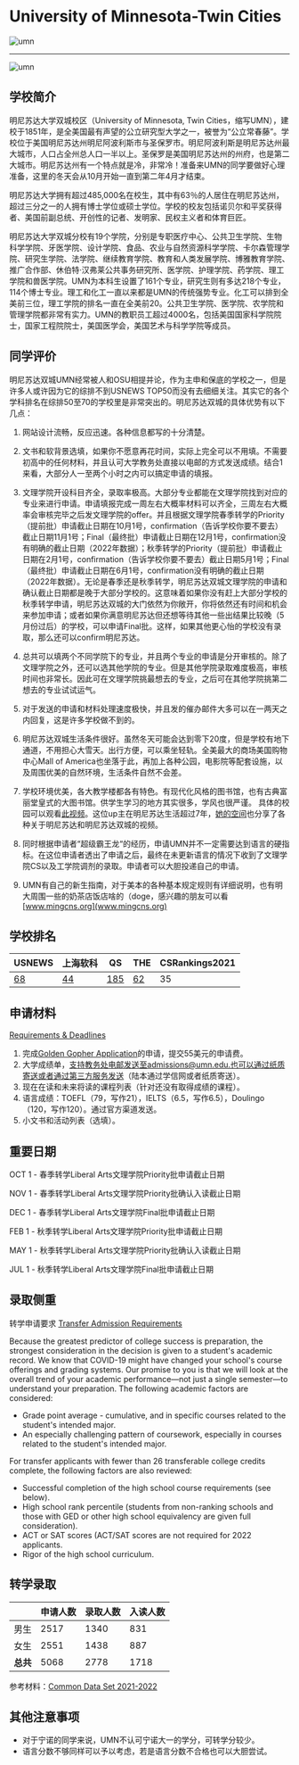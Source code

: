 # University of Minnesota-Twin Cities

![umn](https://user-images.githubusercontent.com/80454689/197106613-d0ac9bac-afc8-4187-a264-bd110ce59187.png)

***

![umn](https://user-images.githubusercontent.com/80454689/197106582-93fe7a64-a706-48af-8fce-18d246d300ba.jpg)

## 学校简介

明尼苏达大学双城校区（University of Minnesota, Twin Cities，缩写UMN），建校于1851年，是全美国最有声望的公立研究型大学之一，被誉为“公立常春藤”。学校位于美国明尼苏达州明尼阿波利斯市与圣保罗市。明尼阿波利斯是明尼苏达州最大城市，人口占全州总人口一半以上。圣保罗是美国明尼苏达州的州府，也是第二大城市。明尼苏达州有一个特点就是冷，非常冷！准备来UMN的同学要做好心理准备，这里的冬天会从10月开始一直到第二年4月才结束。

明尼苏达大学拥有超过485,000名在校生，其中有63％的人居住在明尼苏达州，超过三分之一的人拥有博士学位或硕士学位。学校的校友包括诺贝尔和平奖获得者、美国前副总统、开创性的记者、发明家、民权主义者和体育巨匠。

明尼苏达大学双城分校有19个学院，分别是专职医疗中心、公共卫生学院、生物科学学院、牙医学院、设计学院、食品、农业与自然资源科学学院、卡尔森管理学院、研究生学院、法学院、继续教育学院、教育和人类发展学院、博雅教育学院、推广合作部、休伯特·汉弗莱公共事务研究所、医学院、护理学院、药学院、理工学院和兽医学院。UMN为本科生设置了161个专业，研究生则有多达218个专业，114个博士专业。理工和化工一直以来都是UMN的传统强势专业。化工可以排到全美前三位，理工学院的排名一直在全美前20。公共卫生学院、医学院、农学院和管理学院都非常有实力。UMN的教职员工超过4000名，包括美国国家科学院院士，国家工程院院士，美国医学会，美国艺术与科学学院等成员。

## 同学评价

明尼苏达双城UMN经常被人和OSU相提并论，作为主申和保底的学校之一，但是许多人或许因为它的综排不到USNEWS TOP50而没有去细细关注。其实它的各个学科排名在综排50至70的学校里是非常突出的。明尼苏达双城的具体优势有以下几点：

1. 网站设计流畅，反应迅速。各种信息都写的十分清楚。

2. 文书和软背景选填，如果你不愿意再花时间，实际上完全可以不用填。不需要初高中的任何材料，并且认可大学教务处直接以电邮的方式发送成绩。结合1来看，大部分人一至两个小时之内可以搞定申请的填报。

3. 文理学院开设科目齐全，录取率极高。大部分专业都能在文理学院找到对应的专业来进行申请。申请填报完成一周左右大概率材料可以齐全，三周左右大概率会审核完毕之后发文理学院的offer。并且根据文理学院春季转学的Priority（提前批）申请截止日期在10月1号，confirmation（告诉学校你要不要去）截止日期11月1号；Final（最终批）申请截止日期在12月1号，confirmation没有明确的截止日期（2022年数据）；秋季转学的Priority（提前批）申请截止日期在2月1号，confirmation（告诉学校你要不要去）截止日期5月1号；Final（最终批）申请截止日期在6月1号，confirmation没有明确的截止日期（2022年数据）。无论是春季还是秋季转学，明尼苏达双城文理学院的申请和确认截止日期都是晚于大部分学校的。这意味着如果你没有赶上大部分学校的秋季转学申请，明尼苏达双城的大门依然为你敞开，你将依然还有时间和机会来参加申请；或者如果你满意明尼苏达但还想等待其他一些出结果比较晚（5月份过后）的学校，可以申请Final批。这样，如果其他更心怡的学校没有录取，那么还可以confirm明尼苏达。

4. 总共可以填两个不同学院下的专业，并且两个专业的申请是分开审核的。除了文理学院之外，还可以选其他学院的专业。但是其他学院录取难度极高，审核时间也非常长。因此可在文理学院挑最想去的专业，之后可在其他学院挑第二想去的专业试试运气。

5. 对于发送的申请和材料处理速度极快，并且发的催办邮件大多可以在一两天之内回复，这是许多学校做不到的。

6. 明尼苏达双城生活条件很好。虽然冬天可能会达到零下20度，但是学校有地下通道，不用担心大雪天。出行方便，可以乘坐轻轨。全美最大的商场美国购物中心Mall of America也坐落于此，再加上各种公园，电影院等配套设施，以及周围优美的自然环境，生活条件自然不会差。

7. 学校环境优美，各大教学楼都各有特色。有现代化风格的图书馆，也有古典富丽堂皇式的大图书馆。供学生学习的地方其实很多，学风也很严谨。
具体的校园可以观看[此视频](https://www.bilibili.com/video/BV1J4411m7zy?spm_id_from=333.999.0.0)。这位up主在明尼苏达生活超过7年，[她的空间](https://space.bilibili.com/337678006)也分享了各种关于明尼苏达和明尼苏达双城的视频。

8. 同时根据申请者“超级霸王龙“的经历，申请UMN并不一定需要达到语言的硬指标。在这位申请者透出了申请之后，最终在未更新语言的情况下收到了文理学院CS以及工学院调剂的录取。申请者可以大胆投递自己的申请。

9. UMN有自己的新生指南，对于美本的各种基本规定规则有详细说明，也有明大周围一些的奶茶店饭店啥的（doge，感兴趣的朋友可以看[www.mingcns.org](www.mingcns.org)

## 学校排名

| USNEWS | 上海软科 | QS | THE | CSRankings2021 |
| --- | --- | --- | --- | ---|
| [68](https://www.usnews.com/best-colleges/university-of-minnesota-twin-cities-3969) | [44](https://www.shanghairanking.com/institution/university-of-minnesota-twin-cities) | [185](https://www.topuniversities.com/universities/university-minnesota-twin-cities) | [62](https://www.timeshighereducation.com/world-university-rankings/university-minnesota) | 35 |

## 申请材料

[Requirements & Deadlines](https://admissions.tc.umn.edu/admissions/transfer-admission-timeline)

1. 完成[Golden Gopher Application](https://umntc.mycollegeapplication.org/Login.aspx)的申请，提交55美元的申请费。
2. 大学成绩单，支持教务处电邮发送至admissions@umn.edu.也可以通过纸质寄送或者通过第三方服务发送（陆本通过学信网或者纸质寄送）。
3. 现在在读和未来将读的课程列表（针对还没有取得成绩的课程）。
4. 语言成绩：TOEFL（79，写作21），IELTS（6.5，写作6.5），Doulingo（120，写作120）。通过官方渠道发送。
5. 小文书和活动列表（选填）。

## 重要日期

OCT 1 - 春季转学Liberal Arts文理学院Priority批申请截止日期

NOV 1 - 春季转学Liberal Arts文理学院Priority批确认入读截止日期

DEC 1 - 春季转学Liberal Arts文理学院Final批申请截止日期 

FEB 1 - 秋季转学Liberal Arts文理学院Priority批申请截止日期

MAY 1 - 秋季转学Liberal Arts文理学院Priority批确认入读截止日期

JUL 1 - 秋季转学Liberal Arts文理学院Final批申请截止日期



## 录取侧重

转学申请要求 [Transfer Admission Requirements](https://admissions.tc.umn.edu/admissions/transfer-admission/transfer-admission-requirements)

Because the greatest predictor of college success is preparation, the strongest consideration in the decision is given to a student's academic record. We know that COVID-19 might have changed your school's course offerings and grading systems. Our promise to you is that we will look at the overall trend of your academic performance—not just a single semester—to understand your preparation. The following academic factors are considered:

- Grade point average - cumulative, and in specific courses related to the student's intended major.
- An especially challenging pattern of coursework, especially in courses related to the student's intended major.

For transfer applicants with fewer than 26 transferable college credits complete, the following factors are also reviewed:

- Successful completion of the high school course requirements (see below).
- High school rank percentile (students from non-ranking schools and those with GED or other high school equivalency are given full consideration).
- ACT or SAT scores (ACT/SAT scores are not required for 2022 applicants.
- Rigor of the high school curriculum.

## 转学录取

| | 申请人数 | 录取人数 | 入读人数 |
|---|---|---|---|
| 男生 | 2517 | 1340 | 831 |
| 女生 | 2551 | 1438 | 887|
| **总共** | 5068 | 2778 | 1718 |

参考材料：[Common Data Set 2021-2022](https://idr.umn.edu/sites/idr.umn.edu/files/cds_2021_2022_tc.pdf)

## 其他注意事项

- 对于宁诺的同学来说，UMN不认可宁诺大一的学分，可转学分较少。
- 语言分数不够同样可以予以考虑，若是语言分数不合格也可以大胆尝试。

